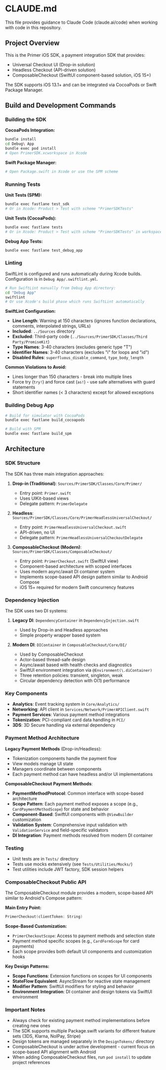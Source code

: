 # CLAUDE.md

This file provides guidance to Claude Code (claude.ai/code) when working with code in this repository.

## Project Overview

This is the Primer iOS SDK, a payment integration SDK that provides:
- Universal Checkout UI (Drop-in solution)
- Headless Checkout (API-driven solution)
- ComposableCheckout (SwiftUI component-based solution, iOS 15+)

The SDK supports iOS 13.1+ and can be integrated via CocoaPods or Swift Package Manager.

## Build and Development Commands

### Building the SDK

**CocoaPods Integration:**
```bash
bundle install
cd Debug\ App
bundle exec pod install
# Open PrimerSDK.xcworkspace in Xcode
```

**Swift Package Manager:**
```bash
# Open Package.swift in Xcode or use the SPM scheme
```

### Running Tests

**Unit Tests (SPM):**
```bash
bundle exec fastlane test_sdk
# Or in Xcode: Product > Test with scheme "PrimerSDKTests"
```

**Unit Tests (CocoaPods):**
```bash
bundle exec fastlane tests
# Or in Xcode: Product > Test with scheme "PrimerSDKTests" in workspace
```

**Debug App Tests:**
```bash
bundle exec fastlane test_debug_app
```

### Linting

SwiftLint is configured and runs automatically during Xcode builds. Configuration is in `Debug App/.swiftlint.yml`.

```bash
# Run SwiftLint manually from Debug App directory:
cd "Debug App"
swiftlint
# Or use Xcode's build phase which runs SwiftLint automatically
```

**SwiftLint Configuration:**
- **Line Length**: Warning at 150 characters (ignores function declarations, comments, interpolated strings, URLs)
- **Included**: `../Sources` directory
- **Excluded**: Third-party code (`../Sources/PrimerSDK/Classes/Third Party/PromiseKit`)
- **Type Names**: 3-40 characters (excludes generic type "T")
- **Identifier Names**: 3-40 characters (excludes "i" for loops and "id")
- **Disabled Rules**: `superfluous_disable_command`, `type_body_length`

**Common Violations to Avoid:**
- Lines longer than 150 characters - break into multiple lines
- Force try (`try!`) and force cast (`as!`) - use safe alternatives with guard statements
- Short identifier names (< 3 characters) except for allowed exceptions

### Building Debug App

```bash
# Build for simulator with CocoaPods
bundle exec fastlane build_cocoapods

# Build with SPM
bundle exec fastlane build_spm
```

## Architecture

### SDK Structure

The SDK has three main integration approaches:

1. **Drop-in (Traditional)**: `Sources/PrimerSDK/Classes/Core/Primer/`
   - Entry point: `Primer.swift`
   - Uses UIKit-based views
   - Delegate pattern: `PrimerDelegate`

2. **Headless**: `Sources/PrimerSDK/Classes/Core/PrimerHeadlessUniversalCheckout/`
   - Entry point: `PrimerHeadlessUniversalCheckout.swift`
   - API-driven, no UI
   - Delegate pattern: `PrimerHeadlessUniversalCheckoutDelegate`

3. **ComposableCheckout (Modern)**: `Sources/PrimerSDK/Classes/ComposableCheckout/`
   - Entry point: `PrimerCheckout.swift` (SwiftUI view)
   - Component-based architecture with scoped interfaces
   - Uses modern async/await DI container system
   - Implements scope-based API design pattern similar to Android Compose
   - iOS 15+ required for modern Swift concurrency features

### Dependency Injection

The SDK uses two DI systems:

1. **Legacy DI**: `DependencyContainer` in `DependencyInjection.swift`
   - Used by Drop-in and Headless approaches
   - Simple property wrapper based system

2. **Modern DI**: `DIContainer` in `ComposableCheckout/Core/DI/`
   - Used by ComposableCheckout
   - Actor-based thread-safe design
   - Async/await based with health checks and diagnostics
   - SwiftUI environment integration via `@Environment(\.diContainer)`
   - Three retention policies: transient, singleton, weak
   - Circular dependency detection with O(1) performance

### Key Components

- **Analytics**: Event tracking system in `Core/Analytics/`
- **Networking**: API client in `Services/Network/PrimerAPIClient.swift`
- **Payment Services**: Various payment method integrations
- **Tokenization**: PCI-compliant card data handling in `PCI/`
- **3DS**: 3D Secure handling via external dependency

### Payment Method Architecture

**Legacy Payment Methods** (Drop-in/Headless):
- Tokenization components handle the payment flow
- View models manage UI state
- Managers coordinate between components
- Each payment method can have headless and/or UI implementations

**ComposableCheckout Payment Methods**:
- **PaymentMethodProtocol**: Common interface with scope-based architecture
- **Scope Pattern**: Each payment method exposes a scope (e.g., `CardPaymentMethodScope`) for state and behavior
- **Component-Based**: SwiftUI components with `@ViewBuilder` customization
- **Validation System**: Comprehensive input validation with `ValidationService` and field-specific validators
- **DI Integration**: Payment methods resolved from modern DI container

### Testing

- Unit tests are in `Tests/` directory
- Tests use mocks extensively (see `Tests/Utilities/Mocks/`)
- Test utilities include JWT factory, SDK session helpers

### ComposableCheckout Public API

The ComposableCheckout module provides a modern, scope-based API similar to Android's Compose pattern:

**Main Entry Point:**
```swift
PrimerCheckout(clientToken: String)
```

**Scope-Based Customization:**
- `PrimerCheckoutScope`: Access to payment methods and selection state
- Payment method specific scopes (e.g., `CardFormScope` for card payments)
- Each scope provides both default UI components and customization hooks

**Key Design Patterns:**
- **Scope Functions**: Extension functions on scopes for UI components
- **StateFlow Equivalent**: AsyncStream for reactive state management
- **Modifier Pattern**: SwiftUI modifiers for styling and behavior
- **Environment Integration**: DI container and design tokens via SwiftUI environment

### Important Notes

- Always check for existing payment method implementations before creating new ones
- The SDK supports multiple Package.swift variants for different feature sets (3DS, Klarna, NolPay, Stripe)
- Design tokens are managed separately in the `DesignTokens/` directory
- ComposableCheckout is under active development - current focus on scope-based API alignment with Android
- When adding ComposableCheckout files, run `pod install` to update project references